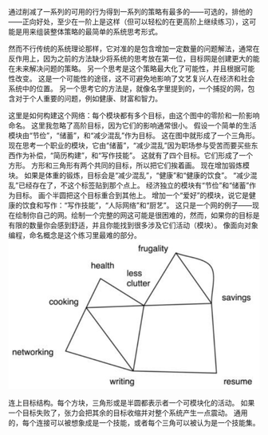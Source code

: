 通过削减了一系列的可用的行为得到一系列的策略有最多的——可选的，排他的——正向好处，至少在一阶上是这样（但可以轻松的在更高阶上继续练习），这可能是用来组装整体策略的最简单的系统思考形式。

然而不行传统的系统理论那样，它对准的是包含增加一定数量的问题解法，通常在反作用上，因为之前的方法缺少将系统的思考放在第一位，目标网是创建更大的能在未来解决问题的策略。
另一个思考是这个策略最大化了可能性，并且根据可能性改变。
这是一个可能性的途径，这不可避免地影响了文艺复兴人在经济和社会系统中的位置。
另一个思考它的方法是，就像名字里提到的，一个捕捉的网，包含对于个人重要的问题，例如健康、财富和智力。

这里是如何构建这个网络：每个模块都有多个目标，由这个图中的零阶和一阶影响命名。
这里我忽略了高阶目标，因为它们的影响通常很小。
假设一个简单的生活模块由“节俭”，“储蓄”，和“减少混乱”作为目标。
这在图中就形成了一个三角形。
现在思考一个职业的模块，它由“储蓄”，“减少混乱”因为职场参与受苦而要买些东西作为补偿，“简历构建”，和“写作技能”。
这就有了四个目标。它们形成了一个方形。
方形和三角形有两个共同的目标，所以把它们挨着画。
现在增加锻炼模块。
如果是体重的锻炼，目标会是“减少混乱”，“健康”和“健康的饮食”。
“减少混乱”已经存在了，不这个标签贴到那个点上。
经济独立的模块有“节俭”和“储蓄”作为目标。
画个半圆把这个目标重合到其他上。
增加一个“爱好”的模块，说它是健康的饮食和写作：“写作技能”，“人际网络”和“厨艺”。
这只是一个网的例子——现在绘制你自己的网。绘制一个完整的网这可能是很困难的，然而，如果你的目标是有限的数量你会感到舒适，并且你能找到很多涉及它们活动（模块）。
像面向对象编程，命名概念是这个练习里最难的部分。
![figure1](../img/7-b-ii-fig1.png)

连上目标结构。每个方块，三角形或是半圆都表示者一个可模块化的活动。
如果一个目标失败了，张力会把其余的目标收缩并对整个系统产生一点震动。
通用的，每个连接可以被想象成是一个技能，或者每个三角可以被认为是一个技能集。
